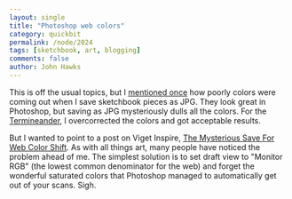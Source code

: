 ```yaml
---
layout: single 
title: "Photoshop web colors" 
category: quickbit
permalink: /node/2024
tags: [sketchbook, art, blogging] 
comments: false 
author: John Hawks 
---
```


This is off the usual topics, but I <a href="http://johnhawks.net/node/1932">mentioned once</a> how poorly colors were coming out when I save sketchbook pieces as JPG. They look great in Photoshop, but saving as JPG mysteriously dulls all the colors. For the <a href="http://johnhawks.net/node/2002">Termineander</a>, I overcorrected the colors and got acceptable results. 

But I wanted to point to a post on Viget Inspire, <a href="http://www.viget.com/inspire/the-mysterious-save-for-web-color-shift/">The Mysterious Save For Web Color Shift</a>. As with all things art, many people have noticed the problem ahead of me. The simplest solution is to set draft view to "Monitor RGB" (the lowest common denominator for the web) and forget the wonderful saturated colors that Photoshop managed to automatically get out of your scans. Sigh. 

